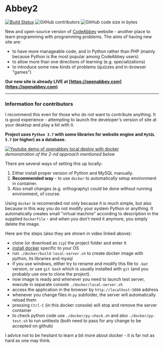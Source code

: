 # Abbey2

[![Build Status](https://travis-ci.org/CodeAbbey/abbey2.svg?branch=master)](https://travis-ci.org/CodeAbbey/abbey2)
![GitHub contributors](https://img.shields.io/github/contributors/CodeAbbey/abbey2.svg)
![GitHub code size in bytes](https://img.shields.io/github/languages/code-size/CodeAbbey/abbey2.svg)

New and open-source version of [CodeAbbey](https://www.codeabbey.com) website - another place to learn
programming with programming problems. The aims of having new site are:

- to have more manageable code, and in Python rather than PHP (mainly because Python is the
    most popular among CodeAbbey users)
- to allow more than one directions of learning (e.g. specializations)
- to introduce some new kinds of problems (quizzes and in-browser "games")

**Our new site is already LIVE at [https://openabbey.com](https://openabbey.com)**

---

### Information for contributors

I recommend this even for those who do not want to contribute anything. It is good experience - attempting to
launch the developer's version of site at your desktop and play a bit with it.

**Project uses `Python 3.7` with some libraries for website engine and `MySQL 5.7` (or higher) as a database.**

[![Youtube demo of openabbey local deploy with docker](https://i.ytimg.com/vi/a_zncTSB-rg/hqdefault.jpg?sqp=-oaymwEZCPYBEIoBSFXyq4qpAwsIARUAAIhCGAFwAQ==&rs=AOn4CLBoQLfVFnNciNa9JQKPYxaO7tTfow)](https://www.youtube.com/watch?v=a_zncTSB-rg)  
_demonstration of the 2-nd approach mentioned below_

There are several ways of setting this up locally:

1. Either install proper version of Python and MySQL manually.
2. **Recommended way** - to use `docker` to automatically setup environment in container.
3. Also small changes (e.g. orthography) could be done without running environment, of course.

Using `docker` is recomended not only because it is much simple, but also because in this way you do not
modify your system Python or anything. It automatically creates small "virtual machine" according to description
in the supplied `Dockerfile` - and when you don't need it anymore, you simply delete the image.

Here are the steps (also they are shown in video linked above):
- clone (or download as `zip`) the project folder and enter it
- [install docker](https://docs.docker.com/install/) specific to your OS
- run `./docker/build-local-server.sh` to create docker image with python, its libraries and mysql
- if you use windows, either try to rename and modify this file to `.bat` version, or use `git bash` which
    is usually installed with `git` (and you probably use one to clone the project).
- now image is ready and whenever you need to launch test server, execute in separate console
    `./docker/local-server.sh`
- access the application in the browser by `http://localhost:5000` address
- whenever you change files in `py` subfolder, the server will automatically reload them
- pressing `Ctrl-C` (in this docker console) will stop and remove the server container
- to check python code use `./docker/py-check.sh`
    and also `./docker/py-test.sh` to run unittests (both need to pass for
    any change to be accepted on github)

I advice not to be hesitant to learn a bit more about docker - it is far not as hard as one may think.
